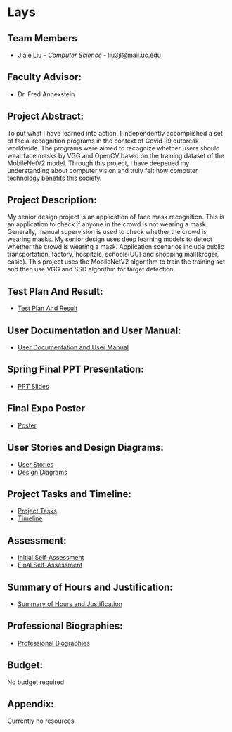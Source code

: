 
# Lays

## Team Members
*  Jiale Liu - *Computer Science*  - liu3jl@mail.uc.edu

## Faculty Advisor:
*  Dr. Fred Annexstein

## Project Abstract:
To put what I have learned into action, I independently accomplished a set of facial recognition programs in the context of Covid-19 outbreak worldwide. The programs were aimed to recognize whether users should wear face masks by VGG and OpenCV based on the training dataset of the MobileNetV2 model. Through this project, I have deepened my understanding about computer vision and truly felt how computer technology benefits this society.

## Project Description:
My senior design project is an application of face mask recognition. This is an application to check if anyone in the crowd is not wearing a mask. Generally, manual supervision is used to check whether the crowd is wearing masks. My senior design uses deep learning models to detect whether the crowd is wearing a mask. Application scenarios include public transportation, factory, hospitals, schools(UC) and shopping mall(kroger, casio). This project uses the MobileNetV2 algorithm to train the training set and then use VGG and SSD algorithm for target detection.

## Test Plan And Result:
* [Test Plan And Result](https://github.com/Layljl0615/CS5001-Senior-Design/blob/master/Test_Plan.md)

## User Documentation and User Manual:
* [User Documentation and User Manual](https://github.com/Layljl0615/CS5001-Senior-Design/blob/master/User_Documentation.md)

## Spring Final PPT Presentation:
* [PPT Slides](https://github.com/Layljl0615/CS5001-Senior-Design/blob/master/SD%20P_up.pptx)

## Final Expo Poster
* [Poster](https://github.com/Layljl0615/CS5001-Senior-Design/blob/master/poster.pdf)

## User Stories and Design Diagrams:
* [User Stories](https://github.com/Layljl0615/CS5001-Senior-Design/blob/master/User%20Stories.md)
* [Design Diagrams](https://github.com/Layljl0615/CS5001-Senior-Design/tree/master/Design_Diagram)

## Project Tasks and Timeline:
* [Project Tasks](https://github.com/Layljl0615/CS5001-Senior-Design/blob/master/Tasklist.md)
* [Timeline](https://github.com/Layljl0615/CS5001-Senior-Design/blob/master/Milestone%2CTimeline%2CMatrix.pdf)

## Assessment:
* [Initial Self-Assessment](https://github.com/Layljl0615/CS5001-Senior-Design/blob/master/Self-Assessment-Essays.md)
* [Final Self-Assessment](https://github.com/Layljl0615/CS5001-Senior-Design/blob/master/FInal_Assessment)


## Summary of Hours and Justification:
* [Summary of Hours and Justification](https://github.com/Layljl0615/CS5001-Senior-Design/blob/master/Professional%20Biography.md)

## Professional Biographies:
* [Professional Biographies](https://github.com/Layljl0615/CS5001-Senior-Design/blob/master/Professional%20Biography.md)

## Budget:
No budget required

## Appendix:
Currently no resources


